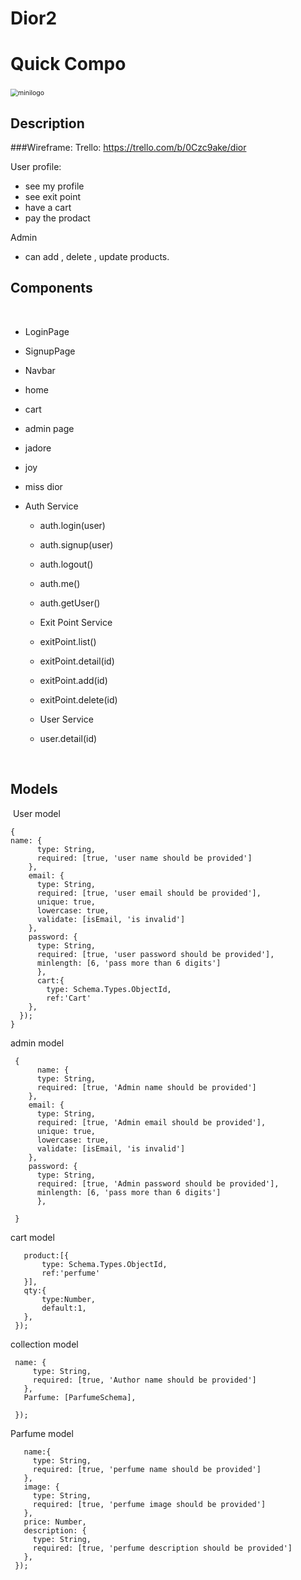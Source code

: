 # Dior2



# Quick Compo
​
<img src="https://i.pinimg.com/474x/b2/f3/d4/b2f3d44d05896e32c6ee834c7821f80a.jpg" alt="minilogo" style="zoom:75%;" />

## Description

###Wireframe:
Trello:
https://trello.com/b/0Czc9ake/dior

User profile:
​
- see my profile
- see exit point
- have a cart
- pay the prodact


​Admin

- can add , delete , update products.


## Components
​
- LoginPage
- SignupPage
- Navbar
- home
- cart
- admin page
- jadore
- joy
- miss dior

- Auth Service
  - auth.login(user)
  - auth.signup(user)
  - auth.logout()
  - auth.me()
  - auth.getUser() 

  - Exit Point Service
  - exitPoint.list()
  - exitPoint.detail(id)
  - exitPoint.add(id)
  - exitPoint.delete(id)

  - User Service
  - user.detail(id)

​
## Models
​
User model
​
```
{
name: {
      type: String,
      required: [true, 'user name should be provided']
    },
    email: {
      type: String,
      required: [true, 'user email should be provided'],
      unique: true,
      lowercase: true,
      validate: [isEmail, 'is invalid']
    },
    password: {
      type: String,
      required: [true, 'user password should be provided'],
      minlength: [6, 'pass more than 6 digits']
      },
      cart:{
        type: Schema.Types.ObjectId,
        ref:'Cart'
    },
  });
}
```
admin model
​
```
 {
      name: {
      type: String,
      required: [true, 'Admin name should be provided']
    },
    email: {
      type: String,
      required: [true, 'Admin email should be provided'],
      unique: true,
      lowercase: true,
      validate: [isEmail, 'is invalid']
    },
    password: {
      type: String,
      required: [true, 'Admin password should be provided'],
      minlength: [6, 'pass more than 6 digits']
      },

 }
 ```
 cart model
 ```
    product:[{
        type: Schema.Types.ObjectId,
        ref:'perfume'
    }],
    qty:{
        type:Number,
        default:1,
    },
  });
 ```
 collection model
 ```
  name: {
      type: String,
      required: [true, 'Author name should be provided']
    },
    Parfume: [ParfumeSchema],
    
  });
 ```
Parfume model

 ```
    name:{
      type: String,
      required: [true, 'perfume name should be provided']
    },
    image: {
      type: String,
      required: [true, 'perfume image should be provided']
    },
    price: Number,
    description: {
      type: String,
      required: [true, 'perfume description should be provided']
    },
  });
 ```